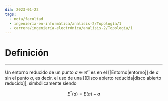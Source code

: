 ```yaml
---
dia: 2023-01-22
tags:
  - nota/facultad
  - ingeniería-en-informática/analisis-2/Topología/1
  - carrera/ingeniería-electrónica/analisis-2/Topología/1
---
```

# Definición
---
Un entorno reducido de un punto $a \in \mathbb{R}^n$ es en el [[Entorno|entorno]] de $a$ sin el punto $a$, es decir, el uso de una [[Disco abierto reducida|disco abierto reducido]], simbólicamente siendo

$$ E^*(a) = E(a) - {a} $$